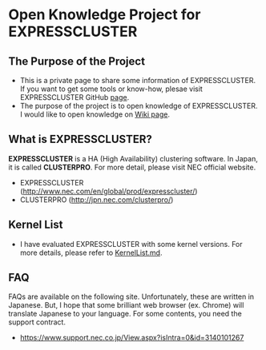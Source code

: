 # Open Knowledge Project for EXPRESSCLUSTER

## The Purpose of the Project
- This is a private page to share some information of EXPRESSCLUSTER. If you want to get some tools or know-how, plesae visit EXPRESSCLUSTER GitHub [page](https://github.com/EXPRESSCLUSTER).
- The purpose of the project is to open knowledge of EXPRESSCLUSTER. I would like to open knowledge on [Wiki page](https://github.com/fukunagt/EXPRESSCLUSTER/wiki).

## What is EXPRESSCLUSTER?
**EXPRESSCLUSTER** is a HA (High Availability) clustering software. In Japan, it is called **CLUSTERPRO**. For more detail, please visit NEC official website.

* EXPRESSCLUSTER (http://www.nec.com/en/global/prod/expresscluster/)
* CLUSTERPRO (http://jpn.nec.com/clusterpro/)

## Kernel List
- I have evaluated EXPRESSCLUSTER with some kernel versions. For more details, please refer to [KernelList.md](https://github.com/fukunagt/EXPRESSCLUSTER/blob/master/KernelList.md).

## FAQ
FAQs are available on the following site. Unfortunately, these are written in Japanese. But, I hope that some brilliant web browser (ex. Chrome) will translate Japanese to your language. For some contents, you need the support contract.
* https://www.support.nec.co.jp/View.aspx?isIntra=0&id=3140101267
